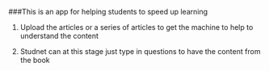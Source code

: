 ###This is an app for helping students to speed up learning

1. Upload the articles or a series of articles to get the machine to help to understand the content

2. Studnet can at this stage just type in questions to have the content from the book
